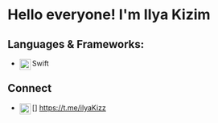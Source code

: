 # Hello everyone! I'm Ilya Kizim

## Languages & Frameworks:
- Swift <img align="left" alt="swift" width="22px" src="https://cdn.jsdelivr.net/npm/simple-icons@v3/icons/swift.svg"/>

## Connect
- [<img align="left" alt="xcodingwithalfian |" width="22px" src="https://cdn.jsdelivr.net/npm/simple-icons@v3/icons/telegram.svg"/>]
 https://t.me/ilyaKizz
